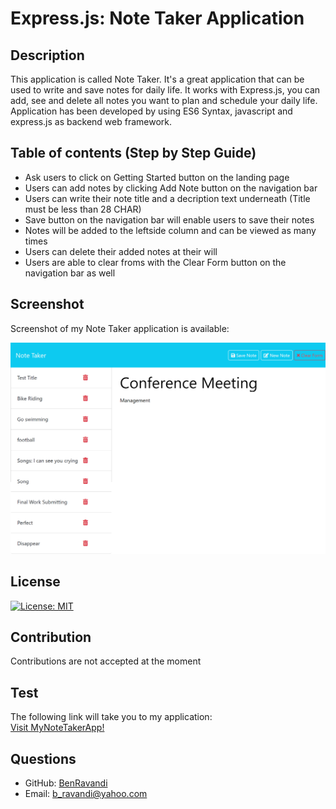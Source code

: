 
  # Express.js: Note Taker Application

  ## Description
  This application is called Note Taker. It's a great application that can be used to write and save notes for daily life. It works with Express.js, you can add, see and delete all notes you want to plan and schedule your daily life. Application has been developed by using ES6 Syntax, javascript and express.js as backend web framework.
  
  ## Table of contents (Step by Step Guide)

  - Ask users to click on Getting Started button on the landing page
  - Users can add notes by clicking Add Note button on the navigation bar
  - Users can write their note title and a decription text underneath (Title must be less than 28 CHAR)
  - Save button on the navigation bar will enable users to save their notes 
  - Notes will be added to the leftside column and can be viewed as many times
  - Users can delete their added notes at their will
  - Users are able to clear froms with the Clear Form button on the navigation bar as well
  

  ## Screenshot
  Screenshot of my Note Taker application is available:

!["The Note Taker application".](./Assets/localhost_3001_notes_.png?raw=true)


  ## License
  [![License: MIT](https://img.shields.io/badge/License-MIT-yellow.svg)](https://opensource.org/licenses/MIT)

  ## Contribution
  Contributions are not accepted at the moment

  ## Test
  The following link will take you to my application: <br>
 <a href="https://floating-bastion-21651-e2432fb654df.herokuapp.com/notes">Visit MyNoteTakerApp!</a>

  ## Questions
  - GitHub: [BenRavandi](https://github.com/BenRavandi)
  - Email: b_ravandi@yahoo.com
